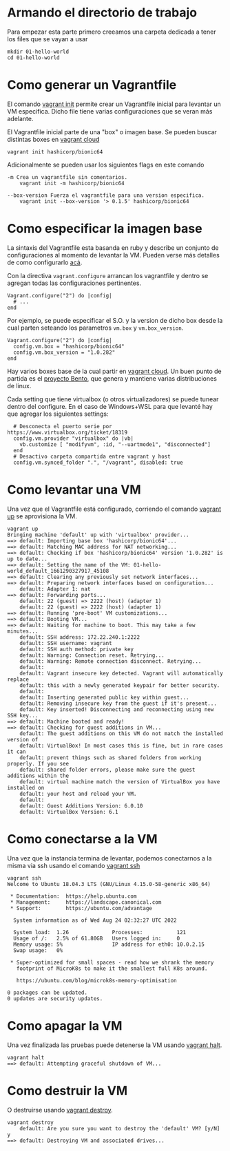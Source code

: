 # Armando el directorio de trabajo

Para empezar esta parte primero creeamos una carpeta dedicada a tener los files que se vayan a usar

```
mkdir 01-hello-world
cd 01-hello-world
```

# Como generar un Vagrantfile

El comando [vagrant init](https://www.vagrantup.com/docs/cli/init) permite crear un Vagrantfile inicial para levantar un VM especifica. Dicho file tiene varias configuraciones que se veran más adelante. 

El Vagrantfile inicial parte de una "box" o imagen base. Se pueden buscar distintas boxes en [vagrant cloud](https://app.vagrantup.com/boxes/search)

```
vagrant init hashicorp/bionic64
```

Adicionalmente se pueden usar los siguientes flags en este comando

```
-m Crea un vagrantfile sin comentarios.
    vagrant init -m hashicorp/bionic64
```

```
--box-version Fuerza el vagrantfile para una version especifica.
    vagrant init --box-version '> 0.1.5' hashicorp/bionic64
```

# Como especificar la imagen base

La sintaxis del Vagrantfile esta basanda en ruby y describe un conjunto de configuraciones al momento de  levantar la VM. Pueden verse más detalles de como configurarlo [acá](https://www.vagrantup.com/docs/vagrantfile/version).

Con la directiva `vagrant.configure` arrancan los vagrantfile y dentro se agregan todas las configuraciones pertinentes.
```
Vagrant.configure("2") do |config|
  # ...
end
```

Por ejemplo, se puede especificar el S.O. y la version de dicho box desde la cual parten seteando los parametros `vm.box` y `vm.box_version`.

```
Vagrant.configure("2") do |config|
  config.vm.box = "hashicorp/bionic64"
  config.vm.box_version = "1.0.282"
end
```

Hay varios boxes base de la cual partir en [vagrant cloud](https://app.vagrantup.com/boxes/search).
Un buen punto de partida es el [proyecto Bento](https://app.vagrantup.com/bento), que genera y mantiene varias distribuciones de linux.

Cada setting que tiene virtualbox (o otros virtualizadores) se puede tunear dentro del configure. En el caso de Windows+WSL para que levanté hay que agregar los siguientes settings:

```
  # Desconecta el puerto serie por https://www.virtualbox.org/ticket/18319
  config.vm.provider "virtualbox" do |vb|
    vb.customize [ "modifyvm", :id, "--uartmode1", "disconnected"]
  end
  # Desactivo carpeta compartida entre vagrant y host
  config.vm.synced_folder ".", "/vagrant", disabled: true
```

# Como levantar una VM

Una vez que el Vagrantfile está configurado, corriendo el comando [vagrant up](https://www.vagrantup.com/docs/cli/up) se aprovisiona la VM.

```
vagrant up
Bringing machine 'default' up with 'virtualbox' provider...
==> default: Importing base box 'hashicorp/bionic64'...
==> default: Matching MAC address for NAT networking...
==> default: Checking if box 'hashicorp/bionic64' version '1.0.282' is up to date...
==> default: Setting the name of the VM: 01-hello-world_default_1661290327917_45108
==> default: Clearing any previously set network interfaces...
==> default: Preparing network interfaces based on configuration...
    default: Adapter 1: nat
==> default: Forwarding ports...
    default: 22 (guest) => 2222 (host) (adapter 1)
    default: 22 (guest) => 2222 (host) (adapter 1)
==> default: Running 'pre-boot' VM customizations...
==> default: Booting VM...
==> default: Waiting for machine to boot. This may take a few minutes...
    default: SSH address: 172.22.240.1:2222
    default: SSH username: vagrant
    default: SSH auth method: private key
    default: Warning: Connection reset. Retrying...
    default: Warning: Remote connection disconnect. Retrying...
    default: 
    default: Vagrant insecure key detected. Vagrant will automatically replace
    default: this with a newly generated keypair for better security.
    default: 
    default: Inserting generated public key within guest...
    default: Removing insecure key from the guest if it's present...
    default: Key inserted! Disconnecting and reconnecting using new SSH key...
==> default: Machine booted and ready!
==> default: Checking for guest additions in VM...
    default: The guest additions on this VM do not match the installed version of
    default: VirtualBox! In most cases this is fine, but in rare cases it can
    default: prevent things such as shared folders from working properly. If you see
    default: shared folder errors, please make sure the guest additions within the
    default: virtual machine match the version of VirtualBox you have installed on
    default: your host and reload your VM.
    default:
    default: Guest Additions Version: 6.0.10
    default: VirtualBox Version: 6.1
```

# Como conectarse a la VM

Una vez que la instancia termina de levantar, podemos conectarnos a la misma via ssh usando el comando [vagrant ssh](https://www.vagrantup.com/docs/cli/ssh)


```
vagrant ssh
Welcome to Ubuntu 18.04.3 LTS (GNU/Linux 4.15.0-58-generic x86_64)

 * Documentation:  https://help.ubuntu.com
 * Management:     https://landscape.canonical.com
 * Support:        https://ubuntu.com/advantage

  System information as of Wed Aug 24 02:32:27 UTC 2022

  System load:  1.26              Processes:           121
  Usage of /:   2.5% of 61.80GB   Users logged in:     0
  Memory usage: 5%                IP address for eth0: 10.0.2.15
  Swap usage:   0%

 * Super-optimized for small spaces - read how we shrank the memory
   footprint of MicroK8s to make it the smallest full K8s around.

   https://ubuntu.com/blog/microk8s-memory-optimisation

0 packages can be updated.
0 updates are security updates.
```

# Como apagar la VM

Una vez finalizada las pruebas puede detenerse la VM usando [vagrant halt](https://www.vagrantup.com/docs/cli/halt).

```
vagrant halt
==> default: Attempting graceful shutdown of VM...
```

# Como destruir la VM

O destruirse usando [vagrant destroy](https://www.vagrantup.com/docs/cli/destroy).

```
vagrant destroy
    default: Are you sure you want to destroy the 'default' VM? [y/N] y
==> default: Destroying VM and associated drives...
```